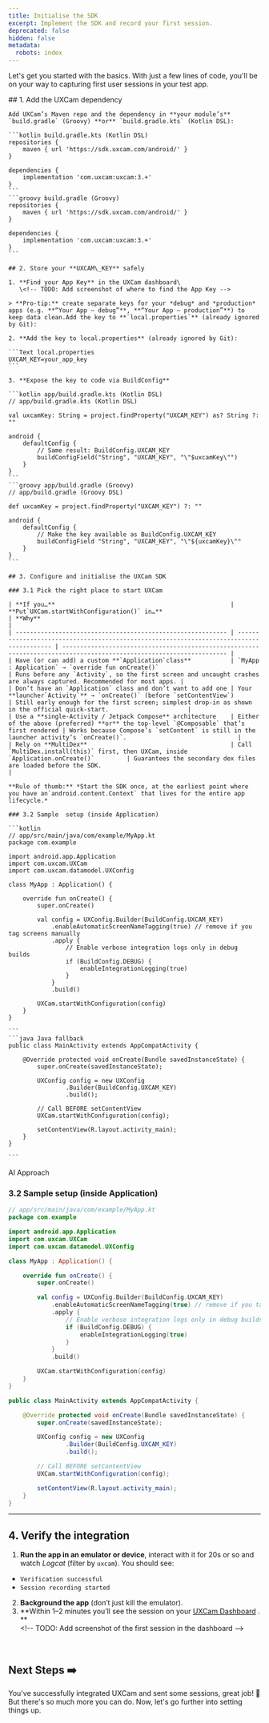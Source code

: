 ```yaml
---
title: Initialise the SDK
excerpt: Implement the SDK and record your first session.
deprecated: false
hidden: false
metadata:
  robots: index
---
```

Let's get you started with the basics. With just a few lines of code, you'll be on your way to capturing first user sessions in your test app.

<Tabs>
  <Tab title="First Tab">
    ## 1. Add the UXCam dependency

    Add UXCam’s Maven repo and the dependency in **your module’s** `build.gradle` (Groovy) **or** `build.gradle.kts` (Kotlin DSL):

    ```kotlin build.gradle.kts (Kotlin DSL)
    repositories {
        maven { url 'https://sdk.uxcam.com/android/' }
    }

    dependencies {
        implementation 'com.uxcam:uxcam:3.+'
    }
    ```
    ```groovy build.gradle (Groovy)
    repositories {
        maven { url 'https://sdk.uxcam.com/android/' }
    }

    dependencies {
        implementation 'com.uxcam:uxcam:3.+'
    }
    ```

    ## 2. Store your **UXCAM\_KEY** safely

    1. **Find your App Key** in the UXCam dashboard\
       \<!-- TODO: Add screenshot of where to find the App Key -->

    > **Pro-tip:** create separate keys for your *debug* and *production* apps (e.g. **“Your App – debug”**, **“Your App – production”**) to keep data clean.Add the key to **`local.properties`** (already ignored by Git):

    2. **Add the key to local.properties** (already ignored by Git):

    ```Text local.properties
    UXCAM_KEY=your_app_key
    ```

    3. **Expose the key to code via BuildConfig**

    ```kotlin app/build.gradle.kts (Kotlin DSL)
    // app/build.gradle.kts (Kotlin DSL)

    val uxcamKey: String = project.findProperty("UXCAM_KEY") as? String ?: ""

    android {
        defaultConfig {
            // Same result: BuildConfig.UXCAM_KEY
            buildConfigField("String", "UXCAM_KEY", "\"$uxcamKey\"")
        }
    }
    ```
    ```groovy app/build.gradle (Groovy)
    // app/build.gradle (Groovy DSL)

    def uxcamKey = project.findProperty("UXCAM_KEY") ?: ""

    android {
        defaultConfig {
            // Make the key available as BuildConfig.UXCAM_KEY
            buildConfigField "String", "UXCAM_KEY", "\"${uxcamKey}\""
        }
    }
    ```

    ## 3. Configure and initialise the UXCam SDK

    ### 3.1 Pick the right place to start UXCam

    | **If you…**                                                 | **Put`UXCam.startWithConfiguration()` in…**                                              | **Why**                                                                                                              |
    | ----------------------------------------------------------- | ---------------------------------------------------------------------------------------- | -------------------------------------------------------------------------------------------------------------------- |
    | Have (or can add) a custom **`Application`class**           | `MyApp : Application` → `override fun onCreate()`                                        | Runs before any `Activity`, so the first screen and uncaught crashes are always captured. Recommended for most apps. |
    | Don’t have an `Application` class and don’t want to add one | Your **launcher`Activity`** → `onCreate()` (before `setContentView`)                     | Still early enough for the first screen; simplest drop-in as shown in the official quick-start.                      |
    | Use a **single-Activity / Jetpack Compose** architecture    | Either of the above (preferred) **or** the top-level `@Composable` that’s first rendered | Works because Compose’s `setContent` is still in the launcher activity’s `onCreate()`.                               |
    | Rely on **MultiDex**                                        | Call `MultiDex.install(this)` first, then UXCam, inside `Application.onCreate()`         | Guarantees the secondary dex files are loaded before the SDK.                                                        |

    **Rule of thumb:** *Start the SDK once, at the earliest point where you have an`android.content.Context` that lives for the entire app lifecycle.*

    ### 3.2 Sample  setup (inside Application)

    ```kotlin
    // app/src/main/java/com/example/MyApp.kt
    package com.example

    import android.app.Application
    import com.uxcam.UXCam
    import com.uxcam.datamodel.UXConfig

    class MyApp : Application() {

        override fun onCreate() {
            super.onCreate()

            val config = UXConfig.Builder(BuildConfig.UXCAM_KEY)
                .enableAutomaticScreenNameTagging(true) // remove if you tag screens manually
                .apply {
                    // Enable verbose integration logs only in debug builds
                    if (BuildConfig.DEBUG) {
                        enableIntegrationLogging(true)
                    }
                }
                .build()

            UXCam.startWithConfiguration(config)
        }
    }

    ```
    ```java Java fallback
    public class MainActivity extends AppCompatActivity {

        @Override protected void onCreate(Bundle savedInstanceState) {
            super.onCreate(savedInstanceState);

            UXConfig config = new UXConfig
                    .Builder(BuildConfig.UXCAM_KEY)
                    .build();

            // Call BEFORE setContentView
            UXCam.startWithConfiguration(config);

            setContentView(R.layout.activity_main);
        }
    }

    ```
  </Tab>

  <Tab title="Second Tab">
    AI Approach
  </Tab>
</Tabs>

<br />

### 3.2 Sample  setup (inside Application)

```kotlin
// app/src/main/java/com/example/MyApp.kt
package com.example

import android.app.Application
import com.uxcam.UXCam
import com.uxcam.datamodel.UXConfig

class MyApp : Application() {

    override fun onCreate() {
        super.onCreate()

        val config = UXConfig.Builder(BuildConfig.UXCAM_KEY)
            .enableAutomaticScreenNameTagging(true) // remove if you tag screens manually
            .apply {
                // Enable verbose integration logs only in debug builds
                if (BuildConfig.DEBUG) {
                    enableIntegrationLogging(true)
                }
            }
            .build()

        UXCam.startWithConfiguration(config)
    }
}

```
```java Java fallback
public class MainActivity extends AppCompatActivity {

    @Override protected void onCreate(Bundle savedInstanceState) {
        super.onCreate(savedInstanceState);

        UXConfig config = new UXConfig
                .Builder(BuildConfig.UXCAM_KEY)
                .build();

        // Call BEFORE setContentView
        UXCam.startWithConfiguration(config);

        setContentView(R.layout.activity_main);
    }
}

```

***

## 4. Verify the integration

1. **Run the app in an emulator or device**, interact with it for 20s or so and watch *Logcat* (filter by `uxcam`). You should see:

* `Verification successful`
* `Session recording started`

2. **Background the app** (don’t just kill the emulator).
3. \*\*Within 1–2 minutes you’ll see the session on your [UXCam Dashboard](\[https://app.uxcam.com]\(https://app.uxcam.com\)) . \*\*\
   \<!-- TODO: Add screenshot of the first session in the dashboard -->

<br />

## Next Steps ➡️

You've successfully integrated UXCam and sent some sessions, great job! 🎉  But there's so much more you can do. Now, let's go further into setting things up.